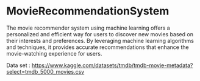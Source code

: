 # MovieRecommendationSystem

The movie recommender system using machine learning offers a personalized and efficient way for users to discover new movies based on their interests and preferences. By leveraging machine learning algorithms and techniques, it provides accurate recommendations that enhance the movie-watching experience for users.

Data set : https://www.kaggle.com/datasets/tmdb/tmdb-movie-metadata?select=tmdb_5000_movies.csv
